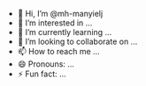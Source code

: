 - 👋 Hi, I’m @mh-manyielj
- 👀 I’m interested in ...
- 🌱 I’m currently learning ...
- 💞️ I’m looking to collaborate on ...
- 📫 How to reach me ...
- 😄 Pronouns: ...
- ⚡ Fun fact: ...

<!---
mh-manyielj/mh-manyielj is a ✨ special ✨ repository because its `README.md` (this file) appears on your GitHub profile.
You can click the Preview link to take a look at your changes.
--->
